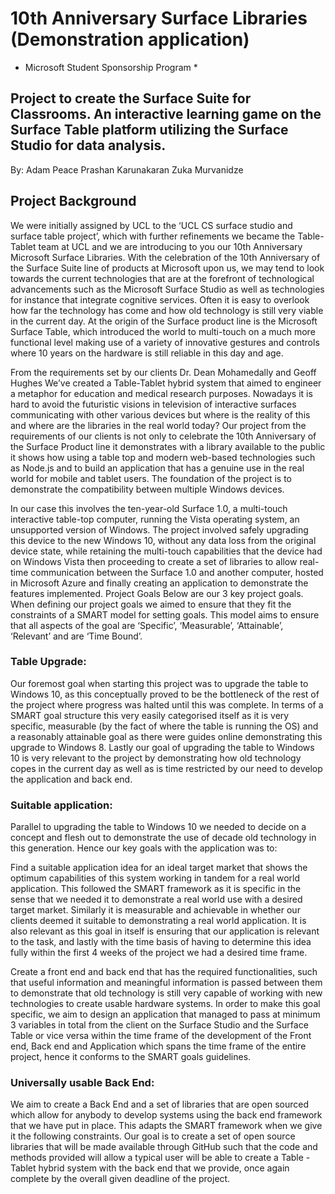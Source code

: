 # 10th Anniversary Surface Libraries (Demonstration application)

* Microsoft Student Sponsorship Program *

## Project to create the Surface Suite for Classrooms. An interactive learning game on the Surface Table platform utilizing the Surface Studio for data analysis.

By:
Adam Peace
Prashan Karunakaran
Zuka Murvanidze

## Project Background
We were initially assigned by UCL to the ‘UCL CS surface studio and surface table project’, which with further refinements we became the Table-Tablet team at UCL and we are introducing to you our 10th Anniversary Microsoft Surface Libraries. With the celebration of the 10th Anniversary of the Surface Suite line of products at Microsoft upon us, we may tend to look towards the current technologies that are at the forefront of technological advancements such as the Microsoft Surface Studio as well as technologies for instance that integrate cognitive services. Often it is easy to overlook how far the technology has come and how old technology is still very viable in the current day. At the origin of the Surface product line is the Microsoft Surface Table, which introduced the world to multi-touch on a much more functional level making use of a variety of innovative gestures and controls where 10 years on the hardware is still reliable in this day and age.

From the requirements set by our clients Dr. Dean Mohamedally and Geoff Hughes We’ve created a Table-Tablet hybrid system that aimed to engineer a metaphor for education and medical research purposes. Nowadays it is hard to avoid the futuristic visions in television of interactive surfaces communicating with other various devices but where is the reality of this and where are the libraries in the real world today? Our project from the requirements of our clients is not only to celebrate the 10th Anniversary of the Surface Product line it demonstrates with a library available to the public it shows how using a table top and modern web-based technologies such as Node.js and to build an application that has a genuine use in the real world for mobile and tablet users. The foundation of the project is to demonstrate the compatibility between multiple Windows devices.

 In our case this involves the ten-year-old Surface 1.0, a multi-touch interactive table-top computer, running the Vista operating system, an unsupported version of Windows. The project involved safely upgrading this device to the new Windows 10, without any data loss from the original device state, while retaining the multi-touch capabilities that the device had on Windows Vista then proceeding to create a set of libraries to allow real-time communication between the Surface 1.0 and another computer, hosted in Microsoft Azure and finally creating an application to demonstrate the features implemented.
 Project Goals
Below are our 3 key project goals. When defining our project goals we aimed to ensure that they fit the constraints of a SMART model for setting goals. This model aims to ensure that all aspects of the goal are ‘Specific’, ‘Measurable’, ‘Attainable’, ‘Relevant’ and are ‘Time Bound’.
	
### Table Upgrade:
Our foremost goal when starting this project was to upgrade the table to Windows 10, as this conceptually proved to be the bottleneck of the rest of the project where progress was halted until this was complete. In terms of a SMART goal structure this very easily categorised itself as it is very specific, measurable (by the fact of where the table is running the OS) and a reasonably attainable goal as there were guides online demonstrating this upgrade to Windows 8. Lastly our goal of upgrading the table to Windows 10 is very relevant to the project by demonstrating how old technology copes in the current day as well as is time restricted by our need to develop the application and back end. 

### Suitable application:
Parallel to upgrading the table to Windows 10 we needed to decide on a concept and flesh out to demonstrate the use of decade old technology in this generation.
Hence our key goals with the application was to:

Find a suitable application idea for an ideal target market that shows the optimum capabilities of this system working in tandem for a real world application. This followed the SMART framework as it is specific in the sense that we needed it to demonstrate a real world use with a desired target market. Similarly it is measurable and achievable in whether our clients deemed it suitable to demonstrating a real world application. It is also relevant as this goal in itself is ensuring that our application is relevant to the task, and lastly with the time basis of having to determine this idea fully within the first 4 weeks of the project we had a desired time frame.

Create a front end and back end that has the required functionalities, such that useful information and meaningful information is passed between them to demonstrate that old technology is still very capable of working with new technologies to create usable hardware systems. In order to make this goal specific, we aim to design an application that managed to pass at minimum 3 variables in total from the client on the Surface Studio and the Surface Table or vice versa within the time frame of the development of the Front end, Back end and Application which spans the time frame of the entire project, hence it conforms to the SMART goals guidelines.

### Universally usable Back End:
We aim to create a Back End and a set of libraries that are open sourced which allow for anybody to develop systems using the back end framework that we have put in place.	This adapts the SMART framework when we give it the following constraints. Our goal is to create a set of open source libraries that will be made available through GitHub such that the code and methods provided will allow a typical user will be able to create a Table - Tablet hybrid system with the back end that we provide, once again complete by the overall given deadline of the project.	

